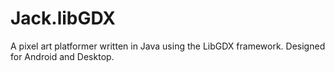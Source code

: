 # Jack.libGDX

A pixel art platformer written in Java using the LibGDX framework. Designed for Android and Desktop.
